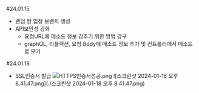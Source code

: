 #24.01.15
- 랜덤 방 입장 브랜치 생성
- API보안성 강화
    - 요청URL에 메소드 정보 감추기 위한 방법 강구
    - graphQL, 리플렉션, 요청 Body에 메소드 정보 추가 및 컨트롤러에서 메소드로 분기

#24.01.18
- SSL인증서 발급
![HTTPS인증서성공.png](./HTTPS인증서성공.png)
![스크린샷 2024-01-18 오후 8.41.47.png](./스크린샷 2024-01-18 오후 8.41.47.png)
